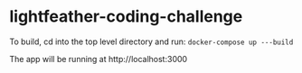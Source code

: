 # lightfeather-coding-challenge

To build, cd into the top level directory and run:
```docker-compose up ---build```

The app will be running at http://localhost:3000
